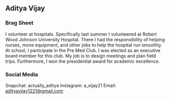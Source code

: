 ## Aditya Vijay

### Brag Sheet
I volunteer at hospitals. Specifically last summer I volunteered at Robert Wood Johnson University Hospital. There I had the responsibility of helping nurses, move equipment, and other jobs to help the hospital run smoothly. At school, I participate in the Pre Med Club. I was elected as an executive board member for this club. My job is to design meetings and plan field trips. Furthermore, I won the presidential award for academic excellence.

### Social Media
Snapchat: actually_aditya
Instagram: a_vijay21
Email: adityavijay1221@gmail.com



